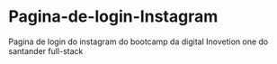 # Pagina-de-login-Instagram
 Pagina de login do instagram do bootcamp da digital Inovetion one do santander full-stack
